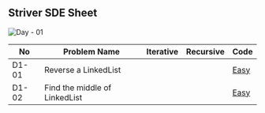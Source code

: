 ## Striver SDE Sheet <!-- [Contest-link](https://leetcode.com/contest/weekly-contest-387/) -->

![Day - 01](https://drive.google.com/uc?id=1nuT7O7njJ28ttHn_jJiIZw0wujYoD_S0)

| No | Problem Name  | Iterative | Recursive | Code 
|----|-------------- |-----------|------------|-----
| D1-01 | Reverse a LinkedList |  |  | [Easy](https://github.com/Mehul237/A2Z-DSA-Course/blob/main/STEP-06/Level-01%3A%20%20Basic%20Stuff%20%2B%201D%20LL/Ayushi%20Sharma/Question/02.md) 
| D1-02 | Find the middle of LinkedList |  |  |  [Easy](https://github.com/Mehul237/A2Z-DSA-Course/blob/main/STEP-06/Level-01%3A%20%20Basic%20Stuff%20%2B%201D%20LL/Ayushi%20Sharma/04.md)    
